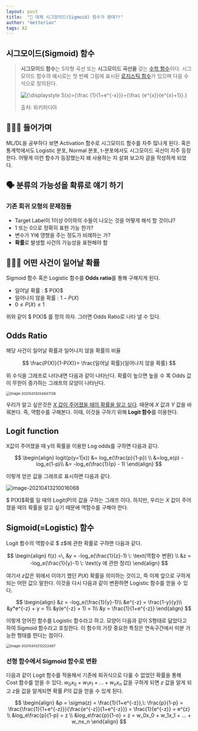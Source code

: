 ```yaml
---
layout: post
title:  "🧐 대체 시그모이드(Sigmoid) 함수가 뭔데?!"
author: "metterian"
tags: AI
---
```


##  시그모이드(Sigmoid) 함수

> **시그모이드 함수**는 S자형 곡선 또는 **시그모이드 곡선을** 갖는 [수학 함수](https://ko.wikipedia.org/wiki/함수)이다. 시그모이드 함수의 예시로는 첫 번째 그림에 표시된 [로지스틱 함수](https://ko.wikipedia.org/wiki/로지스틱_방정식)가 있으며 다음 수식으로 정의된다.
>
> ![{\displaystyle S(x)={\frac {1}{1+e^{-x}}}={\frac {e^{x}}{e^{x}+1}}.}](https://wikimedia.org/api/rest_v1/media/math/render/svg/9537e778e229470d85a68ee0b099c08298a1a3f6)
>
> 출처: 위키피디아



## 💁🏻‍♀️ 들어가며

ML/DL을 공부하다 보면 Activation 함수로 시그모이드 함수를 자주 많나게 된다. 혹은 통계학에서도 Logistic 분포, Normal 분포, t-분포에서도 시그모이드 곡선이 자주 등장한다. 어떻게 이런 함수가 등장했는지 왜 사용하는 지 살펴 보고자 글을 작성하게 되었다.



## 🗣 분류의 가능성을 확류로 얘기 하기

### 기존 회귀 모형의 문제점들

- Target Label이 1이상 0이하의 수들이 나오는 것을 어떻게 해석 할 것이냐?
- 1 또는 0으로 정확히 표현 가능 한가?
- 변수가 Y에 영향을 주는 정도가 비례하는 가?
- **확률**로 발생할 사건의 가능성을 표현해야 함



## 🏋🏻‍♀️ 어떤 사건이 일어날 확률

Sigmoid 함수 혹은 Logistic 함수를 **Odds ratio**를 통해 구해지게 된다.

- 일어날 확률 : $ P(X)$
- 일어나지 않을 확률 : $1 - P(X)$
- $0 ≤ P(X) ≤ 1$

위와 같이 $ P(X)$ 를 정의 하자. 그러면 Odds Ratio로 나타 낼 수 있다.

## Odds Ratio

해당 사건이 일어날 확률과 일어나지 않을 확률의 비율



$$
\frac{P(X)}{1-P(X)}= \frac{일어날 확률}{일어나지 않을 확률}
$$



위 수식을 그래프로 나타내면 다음과 같이 나타난다. 확률이 높으면 높을 수 록 Odds 값이 무한이 증가하는 그래프의 모양이 나타난다.

<img src="https://tva1.sinaimg.cn/large/008i3skNgy1gq2uup22faj30ln0cyjwq.jpg" alt="image-20210413204647138" style="zoom: 67%;" />






우리가 알고 싶은것은 <u>$X$ 값이 주어졌을 때의 확률을 알고 싶다</u>. 때문에 $X$ 값과 $Y$ 값을 바꿔본다. 즉, 역함수를 구해본다. 이때, 이것을 구하기 위해 **Logit 함수**를 이용한다.

## Logit function

X값이 주어졌을 때 y의 확률을 이용한 Log odds를 구하면 다음과 같다.

$$
\begin{align}
logit(p(y=1|x)) &= log_e(\frac{p}{1-p}) \\
&=log_e(p) - log_e(1-p)\\
&= -log_e(\frac{1}{p} - 1)
\end{align}
$$


이렇게 얻은 값을 그래프로 표시하면 다음과 같다.

![image-20210413210016068](https://tva1.sinaimg.cn/large/008i3skNgy1gq2uuqo0mmj309y08hmxk.jpg)

$ P(X)$확률 일 때의 Logit(P)의 값을 구하는 그래프 이다. 하지만, 우리는 $X$ 값이 주어졌을 때의 확률을 알고 싶기 때문에 역함수를 구해야 한다.


## Sigmoid(=Logistic) 함수

Logit​ 함수의 역함수로 $ z$에 관한 확률로 구하면 다음과 같다.

$$
\begin{align}
f(z) =\, &y = -log_e(\frac{1}{z}-1) \: \text{역함수 변환} \\
&z = -log_e(\frac{1}{y}-1) \: \text{y 에 관한 정리}
\end{align}
$$

여기서 $z$값은 위에서 이야기 했던 $P(X)$ 확률을 의미하는 것이고, 즉 이제 앞으로 구하게 되는 어떤 값으 말한다. 이것을 다시 다음과 같이 변환하면 Logistic 함수를 얻을 수 있다.


$$
\begin{align}
&z = -log_e(\frac{1}{y}-1)\\
&e^{-z} = \frac{1-y}{y}\\
&y*e^{-z} + y = 1\\
&y(e^{-z} + 1) = 1\\
&y = \frac{1}{1+e^{-z}}
\end{align}
$$

이렇게 얻어진 함수를 Logistic 함수라고 하고. 모양이 다음과 같이 S형태로 닮았다고 하여 Sigmoid 함수라고 호칭한다. 이 함수의 가장 중요한 특징은 연속구간에서 미분 가능한 형태를 띈다는 점이다.

<img src="https://tva1.sinaimg.cn/large/008i3skNgy1gq2uusj8ikj30b208y750.jpg" alt="image-20210413212222497" style="zoom:67%;" />

### 선형 함수에서 Sigmoid 함수로 변환

다음과 같이 Logit 함수를 적용해서 기존에 회귀식으로 다룰 수 없었던 확률을 통해 Cost 함수를 얻을 수 있다.  $w_0x_0 + w_1x_1 + ... + w_nx_n$ 값을 구하게 되면 $z$ 값을 알게 되고 $z$을 값을 알게되면 확률 $P$의 값을 얻을 수 있게 된다.

$$
\begin{align}
&p = \sigma(z) = \frac{1}{1+e^{-z}},\: \frac{p}{1-p} = \frac{\frac{1}{1+e^{-z}}}{\frac{e^{-z}}{1+e^{-z}}} = \frac{1}{e^{-z}} = e^{z} \\
&log_e\frac{p}{1-p} = z \\
&log_e\frac{p}{1-o} = z = w_0x_0 + w_1x_1 + ... + w_nx_n
\end{align}
$$

